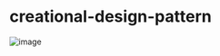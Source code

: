 # creational-design-pattern

![image](https://user-images.githubusercontent.com/93199708/215263720-8c693fb4-9cf0-4df8-98e0-4860a90d08f0.png)
